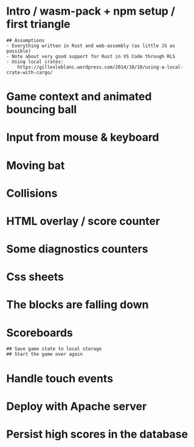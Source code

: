 
# Intro / wasm-pack + npm setup / first triangle

    ## Assumptions
    - Everything written in Rust and web-assembly (as little JS as possible)
    - Note about very good support for Rust in VS Code through RLS
    - Using local crates:
        https://gillesleblanc.wordpress.com/2014/10/10/using-a-local-crate-with-cargo/
        
# Game context and animated bouncing ball

# Input from mouse & keyboard

# Moving bat

# Collisions

# HTML overlay / score counter

# Some diagnostics counters

# Css sheets

# The blocks are falling down

# Scoreboards
    ## Save game state to local storage
    ## Start the game over again

# Handle touch events

# Deploy with Apache server

# Persist high scores in the database
